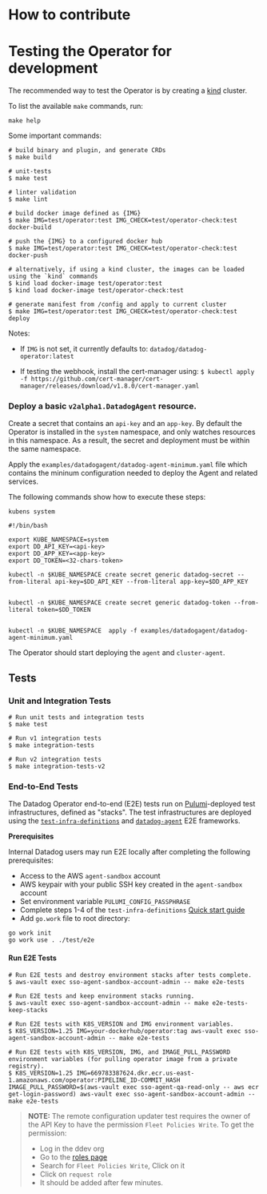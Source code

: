# How to contribute 

# Testing the Operator for development 

The recommended way to test the Operator is by creating a [kind](https://kind.sigs.k8s.io/) cluster.

To list the available `make` commands, run:

```shell
make help
```

Some important commands:

```shell
# build binary and plugin, and generate CRDs
$ make build

# unit-tests
$ make test

# linter validation
$ make lint

# build docker image defined as {IMG}
$ make IMG=test/operator:test IMG_CHECK=test/operator-check:test docker-build

# push the {IMG} to a configured docker hub
$ make IMG=test/operator:test IMG_CHECK=test/operator-check:test docker-push

# alternatively, if using a kind cluster, the images can be loaded using the `kind` commands
$ kind load docker-image test/operator:test
$ kind load docker-image test/operator-check:test

# generate manifest from /config and apply to current cluster
$ make IMG=test/operator:test IMG_CHECK=test/operator-check:test deploy
```

Notes: 
- If `IMG` is not set, it currently defaults to: `datadog/datadog-operator:latest`

- If testing the webhook, install the cert-manager using:
`$ kubectl apply -f https://github.com/cert-manager/cert-manager/releases/download/v1.8.0/cert-manager.yaml`


### Deploy a basic `v2alpha1.DatadogAgent` resource.

Create a secret that contains an `api-key` and an `app-key`. By default the Operator is installed in the
`system` namespace, and only watches resources in this namespace. As a result, the secret and deployment must be within the same namespace.

Apply the `examples/datadogagent/datadog-agent-minimum.yaml` file which contains the mininum configuration needed to deploy the Agent and related services.

The following commands show how to execute these steps:

```console
kubens system
```

```console
#!/bin/bash

export KUBE_NAMESPACE=system
export DD_API_KEY=<api-key>
export DD_APP_KEY=<app-key>
export DD_TOKEN=<32-chars-token>

kubectl -n $KUBE_NAMESPACE create secret generic datadog-secret --from-literal api-key=$DD_API_KEY --from-literal app-key=$DD_APP_KEY


kubectl -n $KUBE_NAMESPACE create secret generic datadog-token --from-literal token=$DD_TOKEN


kubectl -n $KUBE_NAMESPACE  apply -f examples/datadogagent/datadog-agent-minimum.yaml
```


The Operator should start deploying the `agent` and `cluster-agent`.


## Tests

### Unit and Integration Tests

```shell
# Run unit tests and integration tests
$ make test

# Run v1 integration tests
$ make integration-tests

# Run v2 integration tests
$ make integration-tests-v2
```

### End-to-End Tests

The Datadog Operator end-to-end (E2E) tests run on [Pulumi][pulumi]-deployed test infrastructures, defined as "stacks". The test infrastructures are deployed using the [`test-infra-definitions`][test-infra-repo] and [`datadog-agent`][agent-e2e-source] E2E frameworks.

**Prerequisites**

Internal Datadog users may run E2E locally after completing the following prerequisites:

* Access to the AWS `agent-sandbox` account
* AWS keypair with your public SSH key created in the `agent-sandbox` account
* Set environment variable `PULUMI_CONFIG_PASSPHRASE`
* Complete steps 1-4 of the `test-infra-definitions` [Quick start guide][test-infra-quickstart]
* Add `go.work` file to root directory:

```shell
go work init
go work use . ./test/e2e
```

#### Run E2E Tests

```shell
# Run E2E tests and destroy environment stacks after tests complete.
$ aws-vault exec sso-agent-sandbox-account-admin -- make e2e-tests

# Run E2E tests and keep environment stacks running.
$ aws-vault exec sso-agent-sandbox-account-admin -- make e2e-tests-keep-stacks

# Run E2E tests with K8S_VERSION and IMG environment variables.
$ K8S_VERSION=1.25 IMG=your-dockerhub/operator:tag aws-vault exec sso-agent-sandbox-account-admin -- make e2e-tests

# Run E2E tests with K8S_VERSION, IMG, and IMAGE_PULL_PASSWORD environment variables (for pulling operator image from a private registry).
$ K8S_VERSION=1.25 IMG=669783387624.dkr.ecr.us-east-1.amazonaws.com/operator:PIPELINE_ID-COMMIT_HASH IMAGE_PULL_PASSWORD=$(aws-vault exec sso-agent-qa-read-only -- aws ecr get-login-password) aws-vault exec sso-agent-sandbox-account-admin -- make e2e-tests
```
> **NOTE:**  The remote configuration updater test requires the owner of the API Key to have the permission `Fleet Policies Write`. 
> To get the permission:
>- Log in the ddev org
>- Go to the [roles page](https://dddev.datadoghq.com/organization-settings/roles)
>- Search for `Fleet Policies Write`, Click on it
>- Click on `request role`
>- It should be added after few minutes.



[pulumi]:https://www.pulumi.com/
[test-infra-repo]:https://github.com/DataDog/test-infra-definitions
[agent-e2e-source]:https://github.com/DataDog/datadog-agent/tree/main/test/new-e2e
[test-infra-quickstart]:https://github.com/DataDog/test-infra-definitions#quick-start-guide